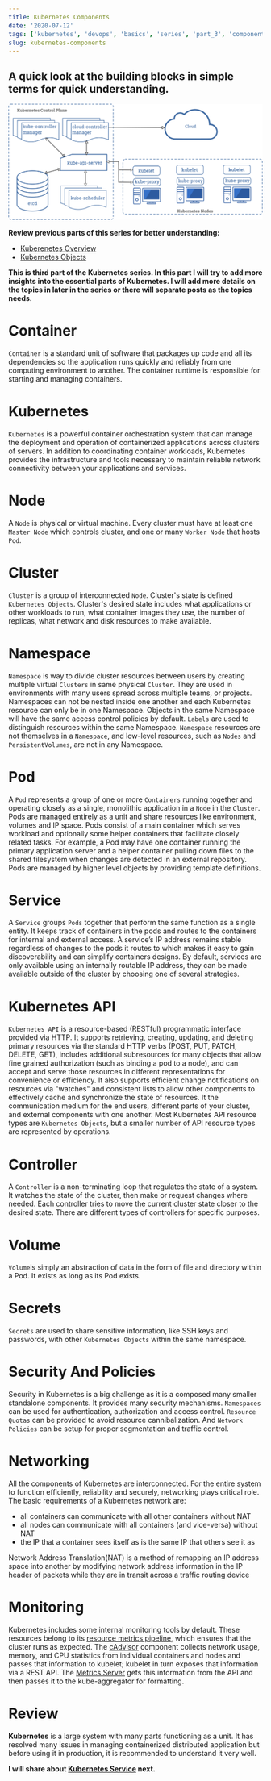 ```yaml
---
title: Kubernetes Components
date: '2020-07-12'
tags: ['kubernetes', 'devops', 'basics', 'series', 'part_3', 'components']
slug: kubernetes-components
---
```


## A quick look at the building blocks in simple terms for quick understanding.

![Kubernetes Components](./img/kubernetes-overview.png)

__Review previous parts of this series for better understanding:__ 
- [Kuberenetes Overview](https://codeanit.com/blog/kubernetes-overview)
- [Kubernetes Objects](https://codeanit.com/blog/kubernetes-objects)

__This is third part of the Kubernetes series. In this part I will try to add more insights into the essential parts  of Kubernetes. I will add more details on the topics in later in the series or there will separate posts as the topics needs.__


# **Container** 
`Container` is a standard unit of software that packages up code and all its dependencies so the application runs quickly and reliably from one computing environment to another. The container runtime is responsible for starting and managing containers.

# **Kubernetes** 
`Kubernetes` is a powerful container orchestration system that can manage the deployment and operation of containerized applications across clusters of servers. In addition to coordinating container workloads, Kubernetes provides the infrastructure and tools necessary to maintain reliable network connectivity between your applications and services.

# **Node**
A `Node` is physical or virtual machine. Every cluster must have at least one `Master Node` which controls cluster, and one or many `Worker Node` that hosts `Pod`.

<!--truncate-->

# **Cluster**
`Cluster` is a group of interconnected `Node`. Cluster's state is defined `Kubernetes Objects`. Cluster's desired state includes what applications or other workloads to run, what container images they use, the number of replicas, what network and disk resources to make available.

# **Namespace**
`Namespace` is way to divide cluster resources between users by creating multiple virtual `Clusters` in same physical `Cluster`. They are used in environments with many users spread across multiple teams, or projects. Namespaces can not be nested inside one another and each Kubernetes resource can only be in one Namespace. Objects in the same Namespace will have the same access control policies by default. `Labels` are used to distinguish resources within the same Namespace. `Namespace` resources are not themselves in a `Namespace`, and low-level resources, such as `Nodes` and `PersistentVolumes`, are not in any Namespace.

# **Pod** 
A `Pod` represents a group of one or more `Containers` running together and operating closely as a single, monolithic application in a `Node` in the `Cluster`. Pods are managed entirely as a unit and share resources like environment, volumes and IP space. Pods consist of a main container which serves workload and optionally some helper containers that facilitate closely related tasks. For example, a Pod may have one container running the primary application server and a helper container pulling down files to the shared filesystem when changes are detected in an external repository. Pods are managed by higher level objects by providing template definitions.  

# **Service** 
A `Service` groups `Pods` together that perform the same function as a single entity. It keeps track of containers in the pods and routes to the containers for internal and external access. A service’s IP address remains stable regardless of changes to the pods it routes to which makes it easy to gain discoverability and can simplify containers designs. By default, services are only available using an internally routable IP address, they can be made available outside of the cluster by choosing one of several strategies.

# **Kubernetes API** 
`Kubernetes API` is a resource-based (RESTful) programmatic interface provided via HTTP. It supports retrieving, creating, updating, and deleting primary resources via the standard HTTP verbs (POST, PUT, PATCH, DELETE, GET), includes additional subresources for many objects that allow fine grained authorization (such as binding a pod to a node), and can accept and serve those resources in different representations for convenience or efficiency. It also supports efficient change notifications on resources via "watches" and consistent lists to allow other components to effectively cache and synchronize the state of resources. It the communication medium for the end users, different parts of your cluster, and external components with one another. Most Kubernetes API resource types are `Kubernetes Objects`, but a smaller number of API resource types are  represented by operations.  

# **Controller**
A `Controller` is a non-terminating loop that regulates the state of a system. It watches the state of the cluster, then make or request changes where needed. Each controller tries to move the current cluster state closer to the desired state. There are different types of controllers for specific purposes.

# **Volume** 
`Volume`is simply an abstraction of data in the form of file and directory within a Pod. It exists as long as its Pod exists.

# **Secrets** 
`Secrets` are used to share sensitive information, like SSH keys and passwords, with other `Kubernetes Objects` within the same namespace. 

# Security And Policies
Security in Kubernetes is a big challenge as it is a composed many smaller standalone components. It provides many security mechanisms. `Namespaces` can be used for authentication, authorization and access control. `Resource Quotas` can be provided to avoid resource cannibalization. And `Network Policies` can be setup for proper segmentation and traffic control.

# Networking
All the components of Kubernetes are interconnected. For the entire system to function efficiently, reliability and securely, networking plays critical role. The basic requirements of a Kubernetes network are:
  - all containers can communicate with all other containers without NAT
  - all nodes can communicate with all containers (and vice-versa) without NAT
  - the IP that a container sees itself as is the same IP that others see it as

Network Address Translation(NAT) is a method of remapping an IP address space into another by modifying network address information in the IP header of packets while they are in transit across a traffic routing device

# Monitoring
Kubernetes includes some internal monitoring tools by default. These resources belong to its [resource metrics pipeline](https://kubernetes.io/docs/tasks/debug-application-cluster/resource-usage-monitoring/#resource-metrics-pipeline), which ensures that the cluster runs as expected. The [cAdvisor](https://kubernetes.io/docs/tasks/debug-application-cluster/resource-usage-monitoring/#cadvisor) component collects network usage, memory, and CPU statistics from individual containers and nodes and passes that information to kubelet; kubelet in turn exposes that information via a REST API. The [Metrics Server](https://kubernetes.io/docs/tasks/debug-application-cluster/core-metrics-pipeline/#metrics-server) gets this information from the API and then passes it to the kube-aggregator for formatting. 


# Review
**Kubernetes** is a large system with many parts functioning as a unit. It has resolved many issues in managing containerized distributed application but before using it in production, it is recommended to understand it very well.


__I will share about [Kubernetes Service](https://codeanit.com/blog/kubernetes-services) next.__
